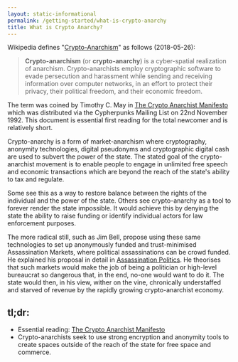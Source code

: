 ```yaml
---
layout: static-informational
permalink: /getting-started/what-is-crypto-anarchy
title: What is Crypto Anarchy?
---
```


Wikipedia defines "[Crypto-Anarchism](https://en.wikipedia.org/wiki/Crypto-anarchism)" as follows (2018-05-26):

> **Crypto-anarchism** (or **crypto-anarchy**) is a cyber-spatial realization of anarchism. Crypto-anarchists employ cryptographic software to evade persecution and harassment while sending and receiving information over computer networks, in an effort to protect their privacy, their political freedom, and their economic freedom.

The term was coined by Timothy C. May in [The Crypto Anarchist Manifesto](https://www.activism.net/cypherpunk/crypto-anarchy.html) which was distributed via the Cypherpunks Mailing List on 22nd November 1992. This document is essential first reading for the total newcomer and is relatively short.

Crypto-anarchy is a form of market-anarchism where cryptography, anonymity technologies, digital pseudonyms and cryptographic digital cash are used to subvert the power of the state. The stated goal of the crypto-anarchist movement is to enable people to engage in unlimited free speech and economic transactions which are beyond the reach of the state's ability to tax and regulate.

Some see this as a way to restore balance between the rights of the individual and the power of the state. Others see crypto-anarchy as a tool to forever render the state impossible. It would achieve this by denying the state the ability to raise funding or identify individual actors for law enforcement purposes.

The more radical still, such as Jim Bell, propose using these same technologies to set up anonymously funded and trust-minimised Assassination Markets, where political assassinations can be crowd funded. He explained his proposal in detail in [Assassination Politics](https://web.archive.org/web/20180331030749/https://cryptome.org/ap.htm). He theorises that such markets would make the job of being a politician or high-level bureaucrat so dangerous that, in the end, no-one would want to do it. The state would then, in his view, wither on the vine, chronically understaffed and starved of revenue by the rapidly growing crypto-anarchist economy.

## tl;dr:

+ Essential reading: [The Crypto Anarchist Manifesto](https://www.activism.net/cypherpunk/crypto-anarchy.html)
+ Crypto-anarchists seek to use strong encryption and anonymity tools to create spaces outside of the reach of the state for free space and commerce. 
